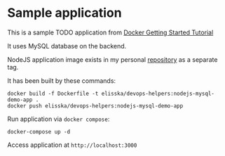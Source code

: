 # Sample application

This is a sample TODO application from [Docker Getting Started Tutorial](https://docs.docker.com/get-started/02_our_app/)

It uses MySQL database on the backend.

NodeJS application image exists in my personal [repository](https://hub.docker.com/repository/docker/elisska/devops-helpers) as a separate tag. 

It has been built by these commands:

```
docker build -f Dockerfile -t elisska/devops-helpers:nodejs-mysql-demo-app .
docker push elisska/devops-helpers:nodejs-mysql-demo-app
```

Run application via `docker compose`:

```
docker-compose up -d
```

Access application at `http://localhost:3000`


